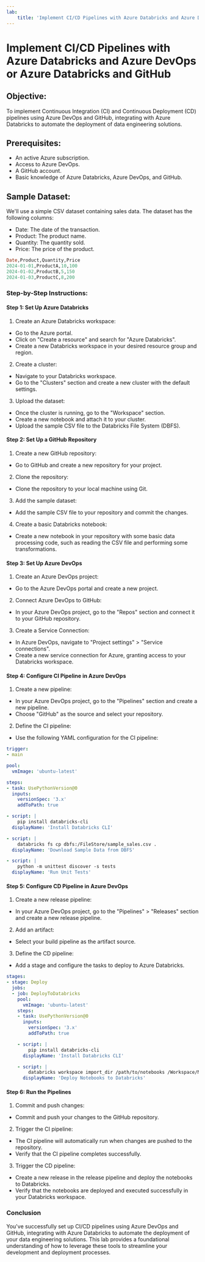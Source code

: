 ```yaml
---
lab:
    title: 'Implement CI/CD Pipelines with Azure Databricks and Azure DevOps or Azure Databricks and GitHub'
---
```


# Implement CI/CD Pipelines with Azure Databricks and Azure DevOps or Azure Databricks and GitHub

## Objective:
To implement Continuous Integration (CI) and Continuous Deployment (CD) pipelines using Azure DevOps and GitHub, integrating with Azure Databricks to automate the deployment of data engineering solutions.

## Prerequisites:
- An active Azure subscription.
- Access to Azure DevOps.
- A GitHub account.
- Basic knowledge of Azure Databricks, Azure DevOps, and GitHub.

## Sample Dataset:
We'll use a simple CSV dataset containing sales data. The dataset has the following columns:

- Date: The date of the transaction.
- Product: The product name.
- Quantity: The quantity sold.
- Price: The price of the product.

```sql
Date,Product,Quantity,Price
2024-01-01,ProductA,10,100
2024-01-02,ProductB,5,150
2024-01-03,ProductC,8,200
```

### Step-by-Step Instructions:
#### Step 1: Set Up Azure Databricks
1. Create an Azure Databricks workspace:

- Go to the Azure portal.
- Click on "Create a resource" and search for "Azure Databricks".
- Create a new Databricks workspace in your desired resource group and region.

2. Create a cluster:

- Navigate to your Databricks workspace.
- Go to the "Clusters" section and create a new cluster with the default settings.

3. Upload the dataset:

- Once the cluster is running, go to the "Workspace" section.
- Create a new notebook and attach it to your cluster.
- Upload the sample CSV file to the Databricks File System (DBFS).

#### Step 2: Set Up a GitHub Repository
1. Create a new GitHub repository:
- Go to GitHub and create a new repository for your project.

2. Clone the repository:
- Clone the repository to your local machine using Git.

3. Add the sample dataset:
- Add the sample CSV file to your repository and commit the changes.

4. Create a basic Databricks notebook:
- Create a new notebook in your repository with some basic data processing code, such as reading the CSV file and performing some transformations.

#### Step 3: Set Up Azure DevOps
1. Create an Azure DevOps project:
- Go to the Azure DevOps portal and create a new project.

2. Connect Azure DevOps to GitHub:
- In your Azure DevOps project, go to the "Repos" section and connect it to your GitHub repository.

3. Create a Service Connection:

- In Azure DevOps, navigate to "Project settings" > "Service connections".
- Create a new service connection for Azure, granting access to your Databricks workspace.

#### Step 4: Configure CI Pipeline in Azure DevOps
1. Create a new pipeline:

- In your Azure DevOps project, go to the "Pipelines" section and create a new pipeline.
- Choose "GitHub" as the source and select your repository.

2. Define the CI pipeline:

- Use the following YAML configuration for the CI pipeline:

```yaml
trigger:
- main

pool:
  vmImage: 'ubuntu-latest'

steps:
- task: UsePythonVersion@0
  inputs:
    versionSpec: '3.x'
    addToPath: true

- script: |
    pip install databricks-cli
  displayName: 'Install Databricks CLI'

- script: |
    databricks fs cp dbfs:/FileStore/sample_sales.csv .
  displayName: 'Download Sample Data from DBFS'

- script: |
    python -m unittest discover -s tests
  displayName: 'Run Unit Tests'
```

#### Step 5: Configure CD Pipeline in Azure DevOps
1. Create a new release pipeline:
- In your Azure DevOps project, go to the "Pipelines" > "Releases" section and create a new release pipeline.

2. Add an artifact:
- Select your build pipeline as the artifact source.

3. Define the CD pipeline:
- Add a stage and configure the tasks to deploy to Azure Databricks.

```yaml
stages:
- stage: Deploy
  jobs:
  - job: DeployToDatabricks
    pool:
      vmImage: 'ubuntu-latest'
    steps:
    - task: UsePythonVersion@0
      inputs:
        versionSpec: '3.x'
        addToPath: true

    - script: |
        pip install databricks-cli
      displayName: 'Install Databricks CLI'

    - script: |
        databricks workspace import_dir /path/to/notebooks /Workspace/Notebooks
      displayName: 'Deploy Notebooks to Databricks'
```

#### Step 6: Run the Pipelines
1. Commit and push changes:

- Commit and push your changes to the GitHub repository.

2. Trigger the CI pipeline:

- The CI pipeline will automatically run when changes are pushed to the repository.
- Verify that the CI pipeline completes successfully.

3. Trigger the CD pipeline:

- Create a new release in the release pipeline and deploy the notebooks to Databricks.
- Verify that the notebooks are deployed and executed successfully in your Databricks workspace.

### Conclusion
You've successfully set up CI/CD pipelines using Azure DevOps and GitHub, integrating with Azure Databricks to automate the deployment of your data engineering solutions. This lab provides a foundational understanding of how to leverage these tools to streamline your development and deployment processes.







